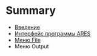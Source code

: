 # Summary

* [Введение](README.md)
* [Интерфейс программы ARES](chapter1.md)
* [Меню File](menuFile.md)
* Меню Output

